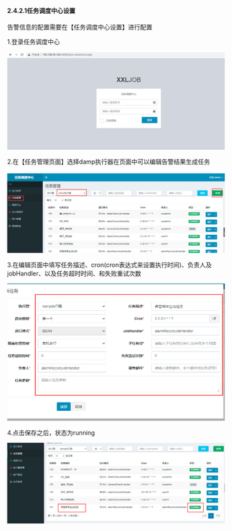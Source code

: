#### 2.4.2.1任务调度中心设置

  告警信息的配置需要在【任务调度中心设置】进行配置

1.登录任务调度中心

![image-20210421182349876](3.4.2.1%E4%BB%BB%E5%8A%A1%E8%B0%83%E5%BA%A6%E4%B8%AD%E5%BF%83%E8%AE%BE%E7%BD%AE.assets/image-20210421182349876.png)

2.在【任务管理页面】选择damp执行器在页面中可以编辑告警结果生成任务

![image-20210422080423524](3.4.2.1%E4%BB%BB%E5%8A%A1%E8%B0%83%E5%BA%A6%E4%B8%AD%E5%BF%83%E8%AE%BE%E7%BD%AE.assets/image-20210422080423524.png)

3.在编辑页面中填写任务描述、cron(cron表达式来设置执行时间)、负责人及jobHandler、以及任务超时时间、和失败重试次数

![image-20210422080557263](3.4.2.1%E4%BB%BB%E5%8A%A1%E8%B0%83%E5%BA%A6%E4%B8%AD%E5%BF%83%E8%AE%BE%E7%BD%AE.assets/image-20210422080557263.png)

4.点击保存之后，状态为running

![image-20210422082431954](3.4.2.1%E4%BB%BB%E5%8A%A1%E8%B0%83%E5%BA%A6%E4%B8%AD%E5%BF%83%E8%AE%BE%E7%BD%AE.assets/image-20210422082431954.png)